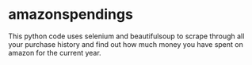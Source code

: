 # amazonspendings
This python code uses selenium and beautifulsoup to scrape through all your purchase history and find out how much money you have spent on amazon for the current year.
